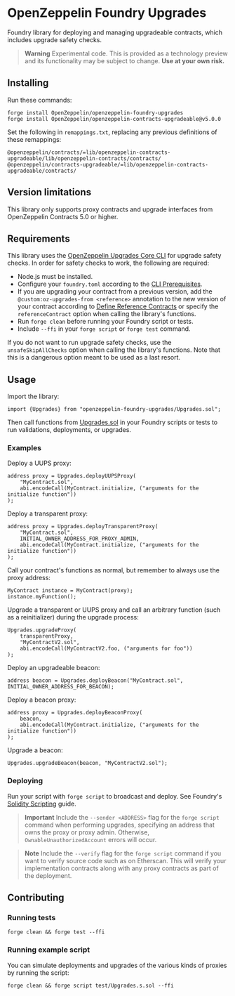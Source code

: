 # OpenZeppelin Foundry Upgrades

Foundry library for deploying and managing upgradeable contracts, which includes upgrade safety checks.

> **Warning**
> Experimental code. This is provided as a technology preview and its functionality may be subject to change.
> **Use at your own risk.**

## Installing

Run these commands:
```
forge install OpenZeppelin/openzeppelin-foundry-upgrades
forge install OpenZeppelin/openzeppelin-contracts-upgradeable@v5.0.0
```

Set the following in `remappings.txt`, replacing any previous definitions of these remappings:
```
@openzeppelin/contracts/=lib/openzeppelin-contracts-upgradeable/lib/openzeppelin-contracts/contracts/
@openzeppelin/contracts-upgradeable/=lib/openzeppelin-contracts-upgradeable/contracts/
```

## Version limitations

This library only supports proxy contracts and upgrade interfaces from OpenZeppelin Contracts 5.0 or higher.

## Requirements

This library uses the [OpenZeppelin Upgrades Core CLI](https://docs.openzeppelin.com/upgrades-plugins/1.x/api-core) for upgrade safety checks. In order for safety checks to work, the following are required:
- Node.js must be installed.
- Configure your `foundry.toml` according to the [CLI Prerequisites](https://docs.openzeppelin.com/upgrades-plugins/1.x/api-core#foundry).
- If you are upgrading your contract from a previous version, add the `@custom:oz-upgrades-from <reference>` annotation to the new version of your contract according to [Define Reference Contracts](https://docs.openzeppelin.com/upgrades-plugins/1.x/api-core#define-reference-contracts) or specify the `referenceContract` option when calling the library's functions.
- Run `forge clean` before running your Foundry script or tests.
- Include `--ffi` in your `forge script` or `forge test` command.

If you do not want to run upgrade safety checks, use the `unsafeSkipAllChecks` option when calling the library's functions. Note that this is a dangerous option meant to be used as a last resort.

## Usage

Import the library:
```
import {Upgrades} from "openzeppelin-foundry-upgrades/Upgrades.sol";
```

Then call functions from [Upgrades.sol](src/Upgrades.sol) in your Foundry scripts or tests to run validations, deployments, or upgrades.

### Examples

Deploy a UUPS proxy:
```
address proxy = Upgrades.deployUUPSProxy(
    "MyContract.sol",
    abi.encodeCall(MyContract.initialize, ("arguments for the initialize function"))
);
```

Deploy a transparent proxy:
```
address proxy = Upgrades.deployTransparentProxy(
    "MyContract.sol",
    INITIAL_OWNER_ADDRESS_FOR_PROXY_ADMIN,
    abi.encodeCall(MyContract.initialize, ("arguments for the initialize function"))
);
```

Call your contract's functions as normal, but remember to always use the proxy address:
```
MyContract instance = MyContract(proxy);
instance.myFunction();
```

Upgrade a transparent or UUPS proxy and call an arbitrary function (such as a reinitializer) during the upgrade process:
```
Upgrades.upgradeProxy(
    transparentProxy,
    "MyContractV2.sol",
    abi.encodeCall(MyContractV2.foo, ("arguments for foo"))
);
```

Deploy an upgradeable beacon:
```
address beacon = Upgrades.deployBeacon("MyContract.sol", INITIAL_OWNER_ADDRESS_FOR_BEACON);
```

Deploy a beacon proxy:
```
address proxy = Upgrades.deployBeaconProxy(
    beacon,
    abi.encodeCall(MyContract.initialize, ("arguments for the initialize function"))
);
```

Upgrade a beacon:
```
Upgrades.upgradeBeacon(beacon, "MyContractV2.sol");
```

### Deploying

Run your script with `forge script` to broadcast and deploy. See Foundry's [Solidity Scripting](https://book.getfoundry.sh/tutorials/solidity-scripting) guide.

> **Important**
> Include the `--sender <ADDRESS>` flag for the `forge script` command when performing upgrades, specifying an address that owns the proxy or proxy admin. Otherwise, `OwnableUnauthorizedAccount` errors will occur.

> **Note**
> Include the `--verify` flag for the `forge script` command if you want to verify source code such as on Etherscan. This will verify your implementation contracts along with any proxy contracts as part of the deployment.

## Contributing

### Running tests

```
forge clean && forge test --ffi
```

### Running example script

You can simulate deployments and upgrades of the various kinds of proxies by running the script:

```
forge clean && forge script test/Upgrades.s.sol --ffi
```
